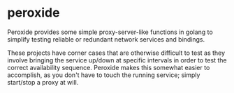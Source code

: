 peroxide
========

Peroxide provides some simple proxy-server-like functions in golang to simplify
testing reliable or redundant network services and bindings.

These projects have corner cases that are otherwise difficult to test as they
involve bringing the service up/down at specific intervals in order
to test the correct availability sequence. Peroxide makes this somewhat easier
to accomplish, as you don't have to touch the running service; simply
start/stop a proxy at will.
